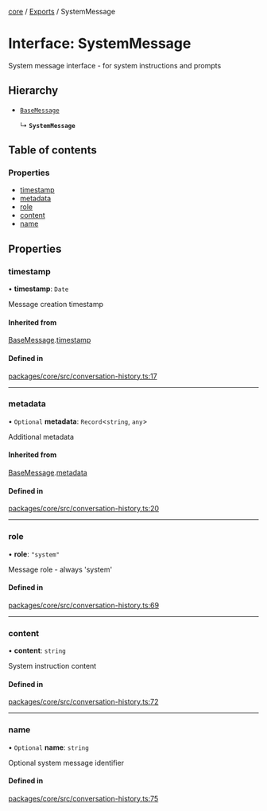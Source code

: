 <!-- 
 ⚠️  AUTO-GENERATED FILE - DO NOT EDIT MANUALLY
 This file is automatically generated by scripts/docs-generator.js
 To make changes, edit the source TypeScript files or update the generator script
-->

[core](../../) / [Exports](../modules) / SystemMessage

# Interface: SystemMessage

System message interface - for system instructions and prompts

## Hierarchy

- [`BaseMessage`](BaseMessage)

  ↳ **`SystemMessage`**

## Table of contents

### Properties

- [timestamp](SystemMessage#timestamp)
- [metadata](SystemMessage#metadata)
- [role](SystemMessage#role)
- [content](SystemMessage#content)
- [name](SystemMessage#name)

## Properties

### timestamp

• **timestamp**: `Date`

Message creation timestamp

#### Inherited from

[BaseMessage](BaseMessage).[timestamp](BaseMessage#timestamp)

#### Defined in

[packages/core/src/conversation-history.ts:17](https://github.com/woojubb/robota/blob/99dadbf06916eba8bc2a112b20eb18f9ab438c3e/packages/core/src/conversation-history.ts#L17)

___

### metadata

• `Optional` **metadata**: `Record`\<`string`, `any`\>

Additional metadata

#### Inherited from

[BaseMessage](BaseMessage).[metadata](BaseMessage#metadata)

#### Defined in

[packages/core/src/conversation-history.ts:20](https://github.com/woojubb/robota/blob/99dadbf06916eba8bc2a112b20eb18f9ab438c3e/packages/core/src/conversation-history.ts#L20)

___

### role

• **role**: ``"system"``

Message role - always 'system'

#### Defined in

[packages/core/src/conversation-history.ts:69](https://github.com/woojubb/robota/blob/99dadbf06916eba8bc2a112b20eb18f9ab438c3e/packages/core/src/conversation-history.ts#L69)

___

### content

• **content**: `string`

System instruction content

#### Defined in

[packages/core/src/conversation-history.ts:72](https://github.com/woojubb/robota/blob/99dadbf06916eba8bc2a112b20eb18f9ab438c3e/packages/core/src/conversation-history.ts#L72)

___

### name

• `Optional` **name**: `string`

Optional system message identifier

#### Defined in

[packages/core/src/conversation-history.ts:75](https://github.com/woojubb/robota/blob/99dadbf06916eba8bc2a112b20eb18f9ab438c3e/packages/core/src/conversation-history.ts#L75)
